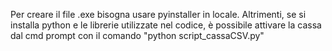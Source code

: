 Per creare il file .exe bisogna usare pyinstaller in locale. Altrimenti, se si installa python e le librerie utilizzate nel codice, è possibile attivare la cassa dal cmd prompt con il comando "python script_cassaCSV.py"
